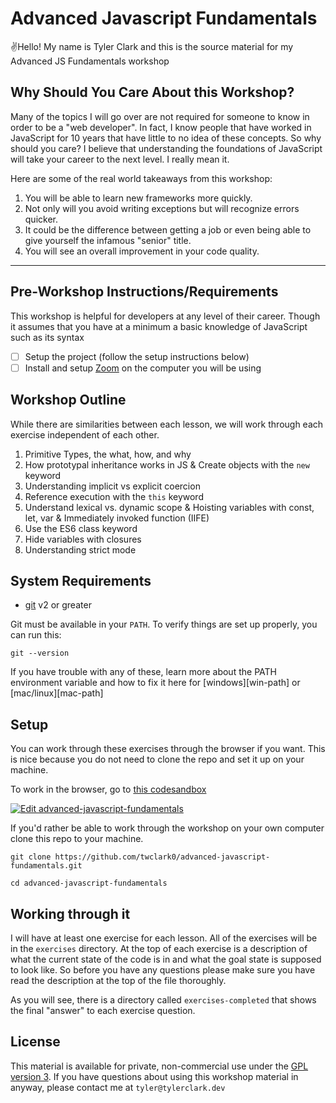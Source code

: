 # Advanced Javascript Fundamentals

✌️Hello! My name is Tyler Clark and this is the
source material for my Advanced JS Fundamentals workshop

## Why Should You Care About this Workshop?

Many of the topics I will go over are not required for someone to know in order to be a "web developer". In fact, I know people that have worked in JavaScript for 10 years that have little to no idea of these concepts. So why should you care? I believe that understanding the foundations of JavaScript will take your career to the next level. I really mean it.

Here are some of the real world takeaways from this workshop:

1. You will be able to learn new frameworks more quickly.
2. Not only will you avoid writing exceptions but will recognize errors quicker.
3. It could be the difference between getting a job or even being able to give yourself the infamous "senior" title.
4. You will see an overall improvement in your code quality.

---

## Pre-Workshop Instructions/Requirements

This workshop is helpful for developers at any level of their career. Though it assumes that you have at a minimum a basic knowledge of JavaScript such as its syntax

- [ ] Setup the project (follow the setup instructions below)
- [ ] Install and setup [Zoom](https://zoom.us) on the computer you will be using

## Workshop Outline

While there are similarities between each lesson, we will work through each exercise independent of each other.

1. Primitive Types, the what, how, and why
2. How prototypal inheritance works in JS & Create objects with the `new` keyword
3. Understanding implicit vs explicit coercion
4. Reference execution with the `this` keyword
5. Understand lexical vs. dynamic scope & Hoisting variables with const, let, var & Immediately invoked function (IIFE)
6. Use the ES6 class keyword
7. Hide variables with closures
8. Understanding strict mode

## System Requirements

- [git](https://git-scm.com/book/en/v2/Getting-Started-Installing-Git) v2 or greater

Git must be available in your `PATH`. To verify things are set up
properly, you can run this:

```shell
git --version
```

If you have trouble with any of these, learn more about the PATH environment
variable and how to fix it here for [windows][win-path] or
[mac/linux][mac-path]

## Setup

You can work through these exercises through the browser if you want. This is nice because you do not need to clone the repo and set it up on your machine.

To work in the browser, go to
[this codesandbox](https://codesandbox.io/s/github/twclark0/advanced-javascript-fundamentals)

[![Edit advanced-javascript-fundamentals](https://codesandbox.io/static/img/play-codesandbox.svg)](https://codesandbox.io/s/github/twclark0/advanced-javascript-fundamentals)

If you'd rather be able to work through the workshop on your own computer clone this repo to your machine.

```shell
git clone https://github.com/twclark0/advanced-javascript-fundamentals.git

cd advanced-javascript-fundamentals

```

## Working through it

I will have at least one exercise for each lesson. All of the exercises will be in the `exercises` directory. At the top of each exercise is a description of what the current state of the code is in and what the goal state is supposed to look like. So before you have any questions please make sure you have read the description at the top of the file thoroughly.

As you will see, there is a directory called `exercises-completed` that shows the final "answer" to each exercise question.

## License

This material is available for private, non-commercial use under the
[GPL version 3](http://www.gnu.org/licenses/gpl-3.0-standalone.html). If you have questions about using this workshop material in anyway, please contact me
at `tyler@tylerclark.dev`
